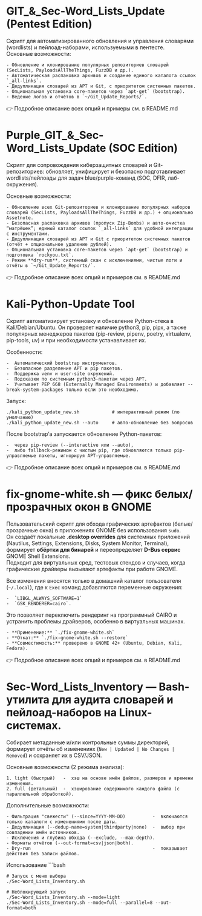 #  GIT_&_Sec-Word_Lists_Update (Pentest Edition)

  Скрипт для автоматизированного обновления и управления словарями (wordlists) и пейлоад-наборами, используемыми в пентесте.  
  Основные возможности:

    - Обновление и клонирование популярных репозиториев словарей (SecLists, PayloadsAllTheThings, FuzzDB и др.).
    - Автоматическая распаковка архивов и создание единого каталога ссылок `_all-links`.
    - Дедупликация словарей из APT и Git, с приоритетом системных пакетов.
    - Опциональная установка core-пакетов через `apt-get` (bootstrap).
    - Ведение логов и отчётов в `~/Git_Update_Reports/`.

  👉 Подробное описание всех опций и примеры см. в README.md

#  Purple_GIT_&_Sec-Word_Lists_Update (SOC Edition)
  Скрипт для сопровождения киберзащитных словарей и Git-репозиториев: обновляет, унифицирует и безопасно подготавливает wordlists/пейлоады для задач blue/purple-команд (SOC, DFIR, лаб-окружения).

  Основные возможности:
    
    - Обновление всех Git-репозиториев и клонирование популярных наборов словарей (SecLists, PayloadsAllTheThings, FuzzDB и др.) + опционально Assetnote.
    - Безопасная распаковка архивов (пропуск Zip-Bombs) и авто-очистка “матрёшек”; единый каталог ссылок `_all-links` для удобной интеграции с инструментами.
    - Дедупликация словарей из APT и Git с приоритетом системных пакетов (отчёт + опциональное удаление дублей).
    - Опциональная установка core-пакетов через `apt-get` (bootstrap) и подготовка `rockyou.txt`.
    - Режим **dry-run**, системный скан с исключениями, чистые логи и отчёты в `~/Git_Update_Reports/`.

  👉 Подробное описание всех опций и примеров см. в README.md

#  Kali-Python-Update Tool

  Скрипт автоматизирует установку и обновление Python-стека в Kali/Debian/Ubuntu.
  Он проверяет наличие python3, pip, pipx, а также популярных менеджеров пакетов (pip-review, pipenv, poetry, virtualenv, pip-tools, uv) и при необходимости устанавливает их.

  Особенности:

    -  Автоматический bootstrap инструментов.
    -  Безопасное разделение APT и pip пакетов.
    -  Поддержка venv и user-site окружений.
    -  Подсказки по системным python3-пакетам через APT.
    -  Учитывает PEP 668 (Externally Managed Environments) и добавляет --break-system-packages только если это необходимо.
  
  Запуск:

    ./kali_python_update_new.sh            # интерактивный режим (по умолчанию)
    ./kali_python_update_new.sh --auto     # авто-обновление без вопросов
  
  После bootstrap’а запускается обновление Python-пакетов:

    -  через pip-review (--interactive или --auto),
    -  либо fallback-режимом с чистым pip, где обновляются только pip-управляемые пакеты, игнорируя APT-управляемые.

  👉 Подробное описание всех опций и примеров см. в README.md

#  fix-gnome-white.sh — фикс белых/прозрачных окон в GNOME

  Пользовательский скрипт для обхода графических артефактов (белые/прозрачные окна) в приложениях GNOME без использования `sudo`.  
  Он создаёт локальные **.desktop overrides** для системных приложений (Nautilus, Settings, Extensions, Disks, System Monitor, Terminal), формирует **обёртки для бинарей** и переопределяет **D-Bus сервис** GNOME Shell Extensions.  
  Подходит для виртуальных сред, тестовых стендов и случаев, когда графические драйверы вызывают артефакты при работе GNOME.
  
  Все изменения вносятся только в домашний каталог пользователя (`~/.local`), где к `Exec` команд добавляются переменные окружения:  

    -  `LIBGL_ALWAYS_SOFTWARE=1`
    -  `GSK_RENDERER=cairo`.
  
  Это позволяет переключить рендеринг на программный CAIRO и устранить проблемы драйверов, особенно в виртуальных машинах.  

    - **Применение:** `./fix-gnome-white.sh`  
    - **Откат:** `./fix-gnome-white.sh --restore`  
    - **Совместимость:** проверено в GNOME 42+ (Ubuntu, Debian, Kali, Fedora).  

  👉 Подробное описание всех опций и примеров см. в README.md

#  Sec-Word_Lists_Inventory — Bash-утилита для аудита словарей и пейлоад-наборов на Linux-системах.  
  Собирает метаданные и/или контрольные суммы директорий, формирует отчёты об изменениях (`New | Updated | No Changes | Removed`) и сохраняет их в CSV/JSON.

  Основные возможности (2 режима анализа):
  
    1. light (быстрый)   -  хэш на основе имён файлов, размеров и времени изменения.
    2. full (детальный)  -  хэширование содержимого каждого файла (с параллельной обработкой).

  Дополнительные возможности:
    
    - Фильтрация "свежести" (--since=YYYY-MM-DD)          -  включаются только каталоги с изменениями после даты.
    - Дедупликация (--dedup-name=system|thirdparty|none)  -  выбор при совпадении имён источников.
    - Исключения и глубина обхода (--exclude, --max-depth).
    - Форматы отчётов (--out-format=csv|json|both).
    - Dry-run                                             -  показывает действия без записи файлов.

  Использование
    ```bash
      
    # Запуск с меню выбора
    ./Sec-Word_Lists_Inventory.sh

    # Неблокирующий запуск
    ./Sec-Word_Lists_Inventory.sh --mode=light
    ./Sec-Word_Lists_Inventory.sh --mode=full --parallel=8 --out-format=both

